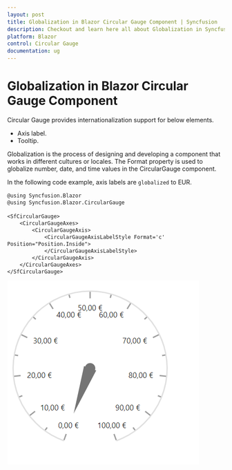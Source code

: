 ```yaml
---
layout: post
title: Globalization in Blazor Circular Gauge Component | Syncfusion
description: Checkout and learn here all about Globalization in Syncfusion Blazor Circular Gauge component and more.
platform: Blazor
control: Circular Gauge
documentation: ug
---
```


# Globalization in Blazor Circular Gauge Component

Circular Gauge provides internationalization support for below elements.

* Axis label.
* Tooltip.

Globalization is the process of designing and developing a component that works in different cultures or locales. The Format property is used to globalize number, date, and time values in the CircularGauge component.

In the following code example, axis labels are `globalized` to EUR.

```cshtml
@using Syncfusion.Blazor
@using Syncfusion.Blazor.CircularGauge

<SfCircularGauge>
    <CircularGaugeAxes>
        <CircularGaugeAxis>
            <CircularGaugeAxisLabelStyle Format='c' Position="Position.Inside">
            </CircularGaugeAxisLabelStyle>
        </CircularGaugeAxis>
    </CircularGaugeAxes>
</SfCircularGauge>

```

![Localization in Blazor Circular Gauge](./images/blazor-circulargauge-localization.png)